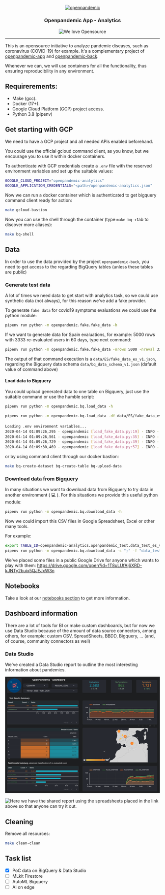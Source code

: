 <p align="center">
  <a href="http://www.openpandemic.io"><img alt="openpandemic" src="https://avatars2.githubusercontent.com/u/63398478?s=100&v=4" width=100 /></a>
  <h3 align="center">Openpandemic App - Analytics</h3>
  <p align="center">
    <img align="center" alt="We love Opensource" src="https://badges.frapsoft.com/os/v1/open-source.svg?v=103" />
  </p>
</p>

---

This is an opensource initiative to analyze pandemic diseases, such as coronavirus (COVID-19) for example. It's a complementary project of [openpandemic-app](https://github.com/OpenPandemic/openpandemic-app) and [openpandemic-back](https://github.com/OpenPandemic/openpandemic-back).

Whenever we can, we will use containers for all the functionality, thus ensuring reproducibility in any environment.

## Requirerements:

- Make (gcc).
- Docker (17+).
- Google Cloud Platform (GCP) project access.
- Python 3.8 (pipenv)

## Get starting with GCP

We need to have a GCP project and all needed APIs enabled beforehand.

You could use the official gcloud command client, as you know, but we encourage you to use it within docker containers.

To authenticate with GCP credentials create a `.env` file with the reserved environment variables and set up the suitable values:

```bash
GOOGLE_CLOUD_PROJECT="openpandemic-analytics"
GOOGLE_APPLICATION_CREDENTIALS="<path>/openpandemic-analytics.json"
```

Now we can run a docker container which is authenticated to get bigquery command client ready for action:

````bash
make gcloud-bastion
```` 

Now you can use the shell through the container (type `make bq-`+tab to discover more aliases):

````bash
make bq-shell
```` 

## Data 

In order to use the data provided by the project `openpandemic-back`, you need to get access to the regarding BigQuery tables (unless these tables are public)

### Generate test data

A lot of times we need data to get start with analytics task, so we could use synthetic data (not always), for this reason we've add a fake provider.

To generate `fake data` for covid19 symptoms evaluations we could use the python module:

```bash
pipenv run python -m openpandemic.fake.fake_data -h
```

If we want to generate data for Spain evaluations, for example: 5000 rows with 3333 re-evaluated users in 60 days, type next command:

```bash
pipenv run python -m openpandemic.fake.fake_data -nrows 5000 -nreval 3333 -ndays 60 -df data/ES/fake_data_es_v1.json
```

The output of that command execution is a `data/ES/fake_data_es_v1.json`, regarding the Bigquery data schema `data/bq_data_schema_v1.json` (dafault value of command above)


#### Load data to Bigquery

You could upload generated data to one table on Bigquery, just use the suitable command or use the humble script:

```bash
pipenv run python -m openpandemic.bq.load_data -h 
```

```bash
pipenv run python -m openpandemic.bq.load_data -df data/ES/fake_data_es_v1.json -d openpandemic_test -t data_test_es_v1

Loading .env environment variables...
2020-04-14 01:09:26,295 - openpandemic [load_fake_data.py:19] - INFO - Created dataset openpandemic-analytics.openpandemic_test
2020-04-14 01:09:26,561 - openpandemic [load_fake_data.py:35] - INFO - Table openpandemic-analytics.openpandemic_test.data_test_es_v1 was recreated.
2020-04-14 01:09:26,729 - openpandemic [load_fake_data.py:39] - INFO - Created table: /projects/openpandemic-analytics/datasets/openpandemic_test/tables/data_test_es_v1
2020-04-14 01:09:30,469 - openpandemic [load_fake_data.py:57] - INFO - Loaded 5000 rows.
```

or by using command client through our docker bastion:
````bash
make bq-create-dataset bq-create-table bq-upload-data
````

### Download data from Bigquery

In many situations we want to download data from Bigquery to try data in another environment ( :computer: ).
For this situations we provide this useful python module:

```bash
pipenv run python -m openpandemic.bq.download_data -h
```

Now we could import this CSV files in Google Spreadsheet, Excel or other many tools.

For example:

```bash
export TABLE_ID=openpandemic-analytics.openpandemic_test.data_test_es_v1
pipenv run python -m openpandemic.bq.download_data -s ";" -f "data_test_es_v1.csv" -q "$(envsubst < data/sql/data_short.sql)"
```

We've placed some files in a public Google Drive for anyone which wants to play with them: https://drive.google.com/open?id=1T8uLUfAj6XRD-kJNTy2buix5QJEJxW3n 

## Notebooks

Take a look at our [notebooks section](notebooks) to get more information.

## Dashboard information

There are a lot of tools for BI or make custom dashboards, but for now we use Data Studio
because of the amount of data source connectors, among others, for example: custom CSV, SpreadSheets, BBDD, Bigquery, ... (and, of course, community connectors as well)

### Data Studio

We've created a Data Studio report to outline the most interesting information about pandemics.

![Google Data Studio Report](img/datastudio.png)

![Here we have the shared report](https://datastudio.google.com/reporting/fe8c2d0f-3531-48d5-932a-e621fbfbd0a5) using the spreadsheets placed in the link above so that anyone can try it out.

## Cleaning

Remove all resources:

```bash
make clean-clean
```

## Task list

- [x] PoC data on BigQuery & Data Studio
- [ ] MLkit Firestore
- [ ] AutoML Bigquery
- [ ] AI on edge